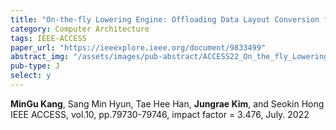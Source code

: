 ```yaml
---
title: "On-the-fly Lowering Engine: Offloading Data Layout Conversion for Convolutional Neural Networks"
category: Computer Architecture
tags: IEEE-ACCESS
paper_url: "https://ieeexplore.ieee.org/document/9833499"
abstract_img: "/assets/images/pub-abstract/ACCESS22_On_the_fly_Lowering_Engine.png"
pub-type: J
select: y
---
```


**MinGu Kang**, Sang Min Hyun, Tae Hee Han, **Jungrae Kim**, and Seokin Hong <br>
IEEE ACCESS, vol.10, pp.79730-79746, impact factor = 3.476, July. 2022
